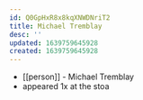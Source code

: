 ```yaml
---
id: Q0GpHxR8x8kqXNWDNriT2
title: Michael Tremblay
desc: ''
updated: 1639759645928
created: 1639759645928
---
```



- [[person]] - Michael Tremblay
- appeared 1x at the stoa
